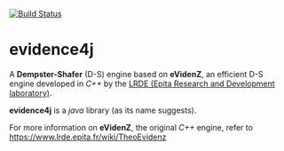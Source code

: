 [![Build Status](https://travis-ci.org/IGNF/evidence4j.svg?branch=master)](https://travis-ci.org/IGNF/evidence4j)

# evidence4j
A **Dempster-Shafer** (D-S) engine based on **eVidenZ**, an efficient D-S engine developed in *C++* by the [LRDE (Epita Research and Development laboratory)](https://www.lrde.epita.fr).

**evidence4j** is a *java* library (as its name suggests).

For more information on **eVidenZ**, the original *C++* engine, refer to https://www.lrde.epita.fr/wiki/TheoEvidenz
